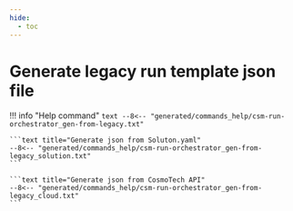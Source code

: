 ```yaml
---
hide:
  - toc
---
```

# Generate legacy run template json file

!!! info "Help command"
    ```text
    --8<-- "generated/commands_help/csm-run-orchestrator_gen-from-legacy.txt"
    ```

    ```text title="Generate json from Soluton.yaml"
    --8<-- "generated/commands_help/csm-run-orchestrator_gen-from-legacy_solution.txt"
    ```

    ```text title="Generate json from CosmoTech API"
    --8<-- "generated/commands_help/csm-run-orchestrator_gen-from-legacy_cloud.txt"
    ```

